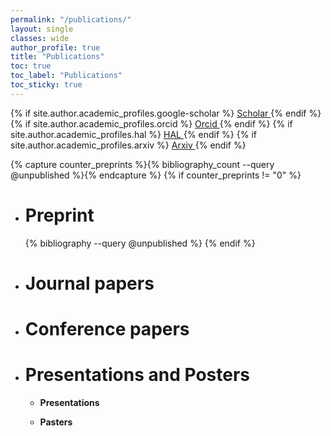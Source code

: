 ```yaml
---
permalink: "/publications/"
layout: single
classes: wide
author_profile: true
title: "Publications"
toc: true
toc_label: "Publications"
toc_sticky: true
---
```

<!-- Go to _config.yml file and fill the corresponding fields author.academic_profiles.xxxx-->
{% if site.author.academic_profiles.google-scholar %}
  <a href="{{ site.author.academic_profiles.google-scholar }}">
    <i class="ai ai-google-scholar" aria-hidden="true"></i>Scholar
  </a>
{% endif %}
{% if site.author.academic_profiles.orcid %}
  <a href="{{ site.author.academic_profiles.orcid }}">
    <i class="ai ai-orcid" aria-hidden="true"></i>Orcid
  </a>
{% endif %}
{% if site.author.academic_profiles.hal %}
  <a href="{{ site.author.academic_profiles.hal }}">
    <i class="ai ai-hal" aria-hidden="true"></i>HAL
  </a>
{% endif %}
{% if site.author.academic_profiles.arxiv %}
  <a href="{{ site.author.academic_profiles.arxiv }}">
    <i class="ai ai-arxiv" aria-hidden="true"></i>Arxiv
  </a>
{% endif %}

<!-- Preprints -->
{% capture counter_preprints %}{% bibliography_count --query @unpublished %}{% endcapture %}
{% if counter_preprints != "0" %}

* # Preprint

  <!-- [On estimating the structure factor of a point process, with applications to hyperuniformity ]({{ site.url }}/assets/pdfs/draft_paper.pdf) -->
  {% bibliography --query @unpublished %}
{% endif %}

* # Journal papers

* # Conference papers

* # Presentations and Posters

  * **Presentations**

  * **Pasters**
